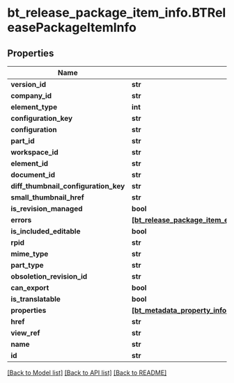 # bt_release_package_item_info.BTReleasePackageItemInfo

## Properties
Name | Type | Description | Notes
------------ | ------------- | ------------- | -------------
**version_id** | **str** |  | [optional] 
**company_id** | **str** |  | [optional] 
**element_type** | **int** |  | [optional] 
**configuration_key** | **str** |  | [optional] 
**configuration** | **str** |  | [optional] 
**part_id** | **str** |  | [optional] 
**workspace_id** | **str** |  | [optional] 
**element_id** | **str** |  | [optional] 
**document_id** | **str** |  | [optional] 
**diff_thumbnail_configuration_key** | **str** |  | [optional] 
**small_thumbnail_href** | **str** |  | [optional] 
**is_revision_managed** | **bool** |  | [optional] 
**errors** | [**[bt_release_package_item_error.BTReleasePackageItemError]**](BTReleasePackageItemError.md) |  | [optional] 
**is_included_editable** | **bool** |  | [optional] 
**rpid** | **str** |  | [optional] 
**mime_type** | **str** |  | [optional] 
**part_type** | **str** |  | [optional] 
**obsoletion_revision_id** | **str** |  | [optional] 
**can_export** | **bool** |  | [optional] 
**is_translatable** | **bool** |  | [optional] 
**properties** | [**[bt_metadata_property_info.BTMetadataPropertyInfo]**](BTMetadataPropertyInfo.md) |  | [optional] 
**href** | **str** |  | [optional] 
**view_ref** | **str** |  | [optional] 
**name** | **str** |  | [optional] 
**id** | **str** |  | [optional] 

[[Back to Model list]](../README.md#documentation-for-models) [[Back to API list]](../README.md#documentation-for-api-endpoints) [[Back to README]](../README.md)


